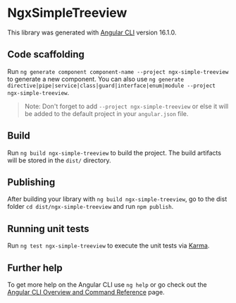 # NgxSimpleTreeview

This library was generated with [Angular CLI](https://github.com/angular/angular-cli) version 16.1.0.

## Code scaffolding

Run `ng generate component component-name --project ngx-simple-treeview` to generate a new component. You can also use `ng generate directive|pipe|service|class|guard|interface|enum|module --project ngx-simple-treeview`.
> Note: Don't forget to add `--project ngx-simple-treeview` or else it will be added to the default project in your `angular.json` file. 

## Build

Run `ng build ngx-simple-treeview` to build the project. The build artifacts will be stored in the `dist/` directory.

## Publishing

After building your library with `ng build ngx-simple-treeview`, go to the dist folder `cd dist/ngx-simple-treeview` and run `npm publish`.

## Running unit tests

Run `ng test ngx-simple-treeview` to execute the unit tests via [Karma](https://karma-runner.github.io).

## Further help

To get more help on the Angular CLI use `ng help` or go check out the [Angular CLI Overview and Command Reference](https://angular.io/cli) page.
